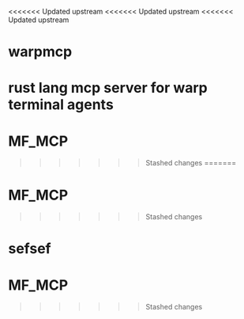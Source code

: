 <<<<<<< Updated upstream
<<<<<<< Updated upstream
<<<<<<< Updated upstream
# warpmcp
rust lang mcp server for warp terminal agents
=======
# MF_MCP
>>>>>>> Stashed changes
=======
# MF_MCP
>>>>>>> Stashed changes

sefsef
=======
# MF_MCP
>>>>>>> Stashed changes
